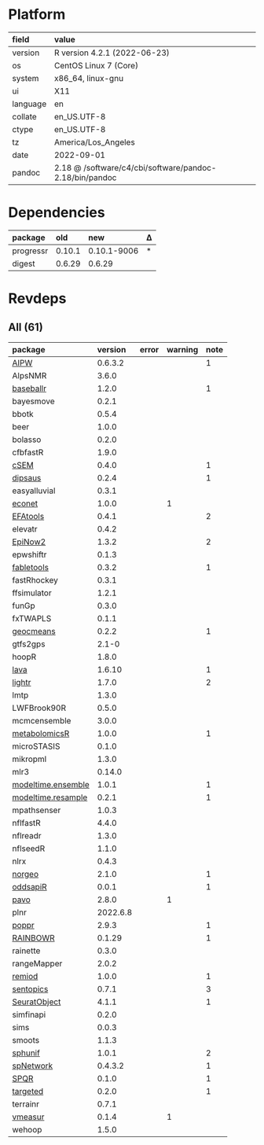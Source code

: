# Platform

|field    |value                                                   |
|:--------|:-------------------------------------------------------|
|version  |R version 4.2.1 (2022-06-23)                            |
|os       |CentOS Linux 7 (Core)                                   |
|system   |x86_64, linux-gnu                                       |
|ui       |X11                                                     |
|language |en                                                      |
|collate  |en_US.UTF-8                                             |
|ctype    |en_US.UTF-8                                             |
|tz       |America/Los_Angeles                                     |
|date     |2022-09-01                                              |
|pandoc   |2.18 @ /software/c4/cbi/software/pandoc-2.18/bin/pandoc |

# Dependencies

|package   |old    |new         |Δ  |
|:---------|:------|:-----------|:--|
|progressr |0.10.1 |0.10.1-9006 |*  |
|digest    |0.6.29 |0.6.29      |   |

# Revdeps

## All (61)

|package                                             |version  |error |warning |note |
|:---------------------------------------------------|:--------|:-----|:-------|:----|
|[AIPW](problems.md#aipw)                            |0.6.3.2  |      |        |1    |
|AlpsNMR                                             |3.6.0    |      |        |     |
|[baseballr](problems.md#baseballr)                  |1.2.0    |      |        |1    |
|bayesmove                                           |0.2.1    |      |        |     |
|bbotk                                               |0.5.4    |      |        |     |
|beer                                                |1.0.0    |      |        |     |
|bolasso                                             |0.2.0    |      |        |     |
|cfbfastR                                            |1.9.0    |      |        |     |
|[cSEM](problems.md#csem)                            |0.4.0    |      |        |1    |
|[dipsaus](problems.md#dipsaus)                      |0.2.4    |      |        |1    |
|easyalluvial                                        |0.3.1    |      |        |     |
|[econet](problems.md#econet)                        |1.0.0    |      |1       |     |
|[EFAtools](problems.md#efatools)                    |0.4.1    |      |        |2    |
|elevatr                                             |0.4.2    |      |        |     |
|[EpiNow2](problems.md#epinow2)                      |1.3.2    |      |        |2    |
|epwshiftr                                           |0.1.3    |      |        |     |
|[fabletools](problems.md#fabletools)                |0.3.2    |      |        |1    |
|fastRhockey                                         |0.3.1    |      |        |     |
|ffsimulator                                         |1.2.1    |      |        |     |
|funGp                                               |0.3.0    |      |        |     |
|fxTWAPLS                                            |0.1.1    |      |        |     |
|[geocmeans](problems.md#geocmeans)                  |0.2.2    |      |        |1    |
|gtfs2gps                                            |2.1-0    |      |        |     |
|hoopR                                               |1.8.0    |      |        |     |
|[lava](problems.md#lava)                            |1.6.10   |      |        |1    |
|[lightr](problems.md#lightr)                        |1.7.0    |      |        |2    |
|lmtp                                                |1.3.0    |      |        |     |
|LWFBrook90R                                         |0.5.0    |      |        |     |
|mcmcensemble                                        |3.0.0    |      |        |     |
|[metabolomicsR](problems.md#metabolomicsr)          |1.0.0    |      |        |1    |
|microSTASIS                                         |0.1.0    |      |        |     |
|mikropml                                            |1.3.0    |      |        |     |
|mlr3                                                |0.14.0   |      |        |     |
|[modeltime.ensemble](problems.md#modeltimeensemble) |1.0.1    |      |        |1    |
|[modeltime.resample](problems.md#modeltimeresample) |0.2.1    |      |        |1    |
|mpathsenser                                         |1.0.3    |      |        |     |
|nflfastR                                            |4.4.0    |      |        |     |
|nflreadr                                            |1.3.0    |      |        |     |
|nflseedR                                            |1.1.0    |      |        |     |
|nlrx                                                |0.4.3    |      |        |     |
|[norgeo](problems.md#norgeo)                        |2.1.0    |      |        |1    |
|[oddsapiR](problems.md#oddsapir)                    |0.0.1    |      |        |1    |
|[pavo](problems.md#pavo)                            |2.8.0    |      |1       |     |
|plnr                                                |2022.6.8 |      |        |     |
|[poppr](problems.md#poppr)                          |2.9.3    |      |        |1    |
|[RAINBOWR](problems.md#rainbowr)                    |0.1.29   |      |        |1    |
|rainette                                            |0.3.0    |      |        |     |
|rangeMapper                                         |2.0.2    |      |        |     |
|[remiod](problems.md#remiod)                        |1.0.0    |      |        |1    |
|[sentopics](problems.md#sentopics)                  |0.7.1    |      |        |3    |
|[SeuratObject](problems.md#seuratobject)            |4.1.1    |      |        |1    |
|simfinapi                                           |0.2.0    |      |        |     |
|sims                                                |0.0.3    |      |        |     |
|smoots                                              |1.1.3    |      |        |     |
|[sphunif](problems.md#sphunif)                      |1.0.1    |      |        |2    |
|[spNetwork](problems.md#spnetwork)                  |0.4.3.2  |      |        |1    |
|[SPQR](problems.md#spqr)                            |0.1.0    |      |        |1    |
|[targeted](problems.md#targeted)                    |0.2.0    |      |        |1    |
|terrainr                                            |0.7.1    |      |        |     |
|[vmeasur](problems.md#vmeasur)                      |0.1.4    |      |1       |     |
|wehoop                                              |1.5.0    |      |        |     |

